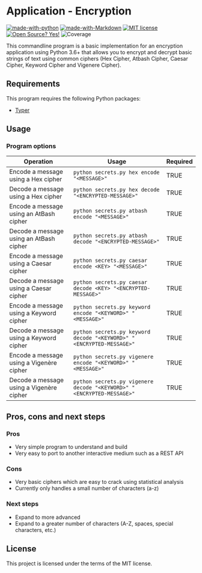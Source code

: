 # Application - Encryption

[![made-with-python](https://img.shields.io/badge/Made%20with-Python-1f425f.svg)](https://www.python.org/)
[![made-with-Markdown](https://img.shields.io/badge/Made%20with-Markdown-1f425f.svg)](http://commonmark.org)
[![MIT license](https://img.shields.io/badge/License-MIT-blue.svg)](https://lbesson.mit-license.org/)
[![Open Source? Yes!](https://badgen.net/badge/Open%20Source%20%3F/Yes%21/blue?icon=github)](https://github.com/ghandic/PyCap-TODO-CRUD)
![Coverage](https://img.shields.io/badge/coverage-100%25-green)

This commandline program is a basic implementation for an encryption application using Python 3.6+ that allows you to encrypt and decrypt basic strings of text using common ciphers (Hex Cipher, Atbash Cipher, Caesar Cipher, Keyword Cipher and Vigenere Cipher).

## Requirements

This program requires the following Python packages:

- [Typer](https://typer.tiangolo.com/)

## Usage

### Program options

| Operation                                            | Usage | Required |
|------------------------------------------------------|-------|----------|
| Encode a message using a Hex cipher | `python secrets.py hex encode "<MESSAGE>"` | TRUE |
| Decode a message using a Hex cipher | `python secrets.py hex decode "<ENCRYPTED-MESSAGE>"` | TRUE |
| Encode a message using an AtBash cipher | `python secrets.py atbash encode "<MESSAGE>"` | TRUE |
| Decode a message using an AtBash cipher | `python secrets.py atbash decode "<ENCRYPTED-MESSAGE>"` | TRUE |
| Encode a message using a Caesar cipher | `python secrets.py caesar encode <KEY> "<MESSAGE>"` | TRUE |
| Decode a message using a Caesar cipher | `python secrets.py caesar decode <KEY> "<ENCRYPTED-MESSAGE>"` | TRUE |
| Encode a message using a Keyword cipher | `python secrets.py keyword encode "<KEYWORD>" "<MESSAGE>"` | TRUE |
| Decode a message using a Keyword cipher | `python secrets.py keyword decode "<KEYWORD>" "<ENCRYPTED-MESSAGE>"` | TRUE |
| Encode a message using a Vigenère cipher | `python secrets.py vigenere encode "<KEYWORD>" "<MESSAGE>"` | TRUE |
| Decode a message using a Vigenère cipher | `python secrets.py vigenere decode "<KEYWORD>" "<ENCRYPTED-MESSAGE>"` | TRUE |

## Pros, cons and next steps

### Pros

- Very simple program to understand and build
- Very easy to port to another interactive medium such as a REST API

### Cons

- Very basic ciphers which are easy to crack using statistical analysis
- Currently only handles a small number of characters (a-z)

### Next steps

- Expand to more advanced 
- Expand to a greater number of characters (A-Z, spaces, special characters, etc.)

## License

This project is licensed under the terms of the MIT license.
